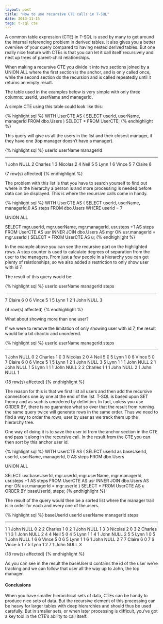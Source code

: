 ```yaml
---
layout: post
title: "How to use recursive CTE calls in T-SQL"
date: 2013-11-15
tags: t-sql cte
---
```


<p class="intro"><span class="dropcap">A</span> common table expression (CTE) in T-SQL is used by many to get around the internal referencing problem in derived tables. It also gives you a better overview of your query compared to having nested derived tables. But one really nice feature with CTEs is that you can let it call itself recursively and nest up trees of parent-child relationships.</p>

When making a recursive CTE you divide it into two sections joined by a UNION ALL where the first section is the anchor, and is only called once, while the second section do the recursion and is called repeatedly until it returns an empty result.

The table used in the examples below is very simple with only three columns: userId, userName and managerId.

A simple CTE using this table could look like this:

{% highlight sql %}
WITH UserCTE AS (
  SELECT userId, userName, managerId
  FROM dbo.Users
)
SELECT * FROM UserCTE;
{% endhighlight %}

This query will give us all the users in the list and their closest manager, if they have one (top manager doesn’t have a manager).

{% highlight sql %}
userId      userName         managerId
----------- ---------------- -----------
1           John             NULL
2           Charles          1
3           Nicolas          2
4           Neil             5
5           Lynn             1
6           Vince            5
7           Claire           6

(7 row(s) affected)
{% endhighlight %}

The problem with this list is that you have to search yourself to find out where in the hierarchy a person is and more processing is needed before data can be displayed. This is where the recursive calls come in handy.

{% highlight sql %}
WITH UserCTE AS (
  SELECT userId, userName, managerId,0 AS steps
  FROM dbo.Users
  WHERE userId = 7
    
  UNION ALL
  
  SELECT mgr.userId, mgr.userName, mgr.managerId, usr.steps +1 AS steps
  FROM UserCTE AS usr
    INNER JOIN dbo.Users AS mgr
      ON usr.managerId = mgr.userId
)
SELECT * FROM UserCTE AS u;
{% endhighlight %}

In the example above you can see the recursive part on the highlighted rows. A step counter is used to calculate degrees of separation from the user to the managers. From just a few people in a hierarchy you can get plenty of relationships, so we also added a restriction to only show user with id 7.

The result of this query would be:

{% highlight sql %}
userId      userName         managerId   steps
----------- ---------------- ----------- -----------
7           Claire           6           0
6           Vince            5           1
5           Lynn             1           2
1           John             NULL        3

(4 row(s) affected)
{% endhighlight %}

What about showing more than one user?

If we were to remove the limitation of only showing user with id 7, the result would be a bit chaotic and unordered.

{% highlight sql %}
userId      userName         managerId   steps
----------- ---------------- ----------- -----------
1           John             NULL        0
2           Charles          1           0
3           Nicolas          2           0
4           Neil             5           0
5           Lynn             1           0
6           Vince            5           0
7           Claire           6           0
6           Vince            5           1
5           Lynn             1           2
1           John             NULL        3
5           Lynn             1           1
1           John             NULL        2
1           John             NULL        1
5           Lynn             1           1
1           John             NULL        2
2           Charles          1           1
1           John             NULL        2
1           John             NULL        1

(18 row(s) affected)
{% endhighlight %}

The reason for this is that we first list all users and then add the recursive connections one by one at the end of the list. T-SQL is based upon SET theory and as such is unordered by definition. In fact, unless you use ORDER BY, there is no guarantee what so ever that the result from running the same query twice will generate rows in the same order. Thus we need to find a way to order the rows, user by user as we track them up the hierarchy tree.

One way of doing it is to save the user id from the anchor section in the CTE and pass it along in the recursive call. In the result from the CTE you can then sort by this anchor user id.

{% highlight sql %}
WITH UserCTE AS (
  SELECT userId as baseUserId, userId, userName, managerId, 0 AS steps
  FROM dbo.Users
    
  UNION ALL
  
  SELECT usr.baseUserId, mgr.userId, mgr.userName, 
    mgr.managerId, usr.steps +1 AS steps
  FROM UserCTE AS usr
    INNER JOIN dbo.Users AS mgr
      ON usr.managerId = mgr.userId
)
SELECT * 
  FROM UserCTE AS u 
  ORDER BY baseUserId, steps;
{% endhighlight %}

The result of the query would then be a sorted list where the manager trail is in order for each and every one of the users.

{% highlight sql %}
baseUserId  userId      userName         managerId   steps
----------- ----------- ---------------- ----------- -----------
1           1           John             NULL        0
2           2           Charles          1           0
2           1           John             NULL        1
3           3           Nicolas          2           0
3           2           Charles          1           1
3           1           John             NULL        2
4           4           Neil             5           0
4           5           Lynn             1           1
4           1           John             NULL        2
5           5           Lynn             1           0
5           1           John             NULL        1
6           6           Vince            5           0
6           5           Lynn             1           1
6           1           John             NULL        2
7           7           Claire           6           0
7           6           Vince            5           1
7           5           Lynn             1           2
7           1           John             NULL        3

(18 row(s) affected)
{% endhighlight %}

As you can see in the result the baseUserId contains the id of the user we’re tracking and we can follow that user all the way up to John, the top manager.

#### Conclusions
When you have smaller hierarchical sets of data, CTEs can be handy to produce nice sets of data. But the recursive element of this processing can be heavy for larger tables with deep hierarchies and should thus be used carefully. But in smaller sets, or when later processing is difficult, you’ve got a key tool in the CTE’s ability to call itself.